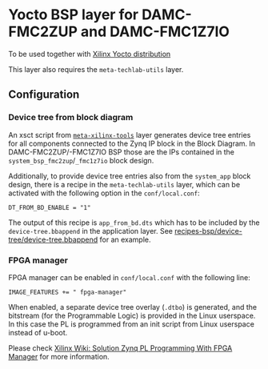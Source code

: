 # Yocto BSP layer for DAMC-FMC2ZUP and DAMC-FMC1Z7IO

To be used together with [Xilinx Yocto distribution](https://github.com/Xilinx/yocto-manifests)

This layer also requires the `meta-techlab-utils` layer.

## Configuration

### Device tree from block diagram

An xsct script from [`meta-xilinx-tools`](https://github.com/Xilinx/meta-xilinx-tools) layer generates device tree
entries for all components connected to the Zynq IP block in the Block
Diagram. In DAMC-FMC2ZUP/-FMC1Z7IO BSP those are the IPs contained in the
`system_bsp_fmc2zup`/`_fmc1z7io` block design.

Additionally, to provide device tree entries also from the `system_app`
block design, there is a recipe in the `meta-techlab-utils` layer,
which can be activated with the following option in the `conf/local.conf`:

```
DT_FROM_BD_ENABLE = "1"
```

The output of this recipe is `app_from_bd.dts` which has to be included
by the `device-tree.bbappend` in the application layer. See
[recipes-bsp/device-tree/device-tree.bbappend](recipes-bsp/device-tree/device-tree.bbappend)
for an example.

### FPGA manager

FPGA manager can be enabled in `conf/local.conf` with the following line:

```
IMAGE_FEATURES += " fpga-manager"
```

When enabled, a separate device tree overlay (`.dtbo`) is generated,
and the bitstream (for the Programmable Logic) is provided in the
Linux userspace. In this case the PL is programmed from an init
script from Linux userspace instead of u-boot.

Please check [Xilinx Wiki: Solution Zynq PL Programming With FPGA Manager](https://xilinx-wiki.atlassian.net/wiki/spaces/A/pages/18841645/Solution+Zynq+PL+Programming+With+FPGA+Manager)
for more information.

